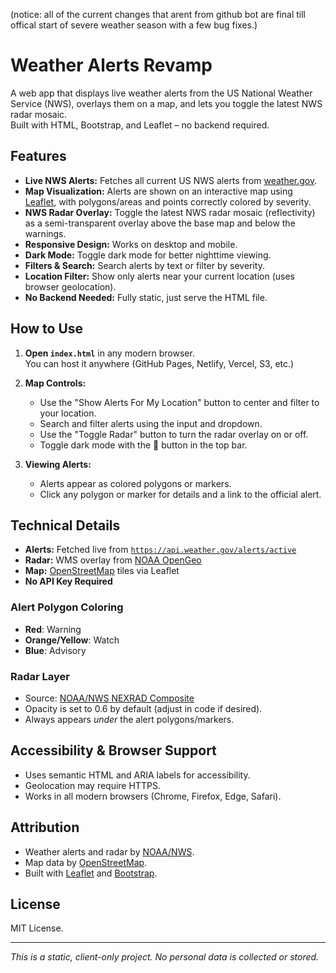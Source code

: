 
(notice: all of the current changes that arent from github bot are final till offical start of severe weather season with a few bug fixes.)


# Weather Alerts Revamp

A web app that displays live weather alerts from the US National Weather Service (NWS), overlays them on a map, and lets you toggle the latest NWS radar mosaic.  
Built with HTML, Bootstrap, and Leaflet – no backend required.

## Features

- **Live NWS Alerts:** Fetches all current US NWS alerts from [weather.gov](https://www.weather.gov/).
- **Map Visualization:** Alerts are shown on an interactive map using [Leaflet](https://leafletjs.com/), with polygons/areas and points correctly colored by severity.
- **NWS Radar Overlay:** Toggle the latest NWS radar mosaic (reflectivity) as a semi-transparent overlay above the base map and below the warnings.
- **Responsive Design:** Works on desktop and mobile.
- **Dark Mode:** Toggle dark mode for better nighttime viewing.
- **Filters & Search:** Search alerts by text or filter by severity.
- **Location Filter:** Show only alerts near your current location (uses browser geolocation).
- **No Backend Needed:** Fully static, just serve the HTML file.

## How to Use

1. **Open `index.html`** in any modern browser.  
   You can host it anywhere (GitHub Pages, Netlify, Vercel, S3, etc.)

2. **Map Controls:**
   - Use the "Show Alerts For My Location" button to center and filter to your location.
   - Search and filter alerts using the input and dropdown.
   - Use the "Toggle Radar" button to turn the radar overlay on or off.
   - Toggle dark mode with the 🌙 button in the top bar.

3. **Viewing Alerts:**
   - Alerts appear as colored polygons or markers.
   - Click any polygon or marker for details and a link to the official alert.

## Technical Details

- **Alerts:** Fetched live from [`https://api.weather.gov/alerts/active`](https://api.weather.gov/alerts/active)
- **Radar:** WMS overlay from [NOAA OpenGeo](https://opengeo.ncep.noaa.gov/geoserver/web/)
- **Map:** [OpenStreetMap](https://www.openstreetmap.org/) tiles via Leaflet
- **No API Key Required**

### Alert Polygon Coloring

- **Red**: Warning
- **Orange/Yellow**: Watch
- **Blue**: Advisory

### Radar Layer

- Source: [NOAA/NWS NEXRAD Composite](https://opengeo.ncep.noaa.gov/geoserver/conus/conus_bref_qcd/ows)
- Opacity is set to 0.6 by default (adjust in code if desired).
- Always appears *under* the alert polygons/markers.

## Accessibility & Browser Support

- Uses semantic HTML and ARIA labels for accessibility.
- Geolocation may require HTTPS.
- Works in all modern browsers (Chrome, Firefox, Edge, Safari).

## Attribution

- Weather alerts and radar by [NOAA/NWS](https://www.weather.gov/).
- Map data by [OpenStreetMap](https://www.openstreetmap.org/).
- Built with [Leaflet](https://leafletjs.com/) and [Bootstrap](https://getbootstrap.com/).

## License

MIT License.

---

*This is a static, client-only project. No personal data is collected or stored.*
